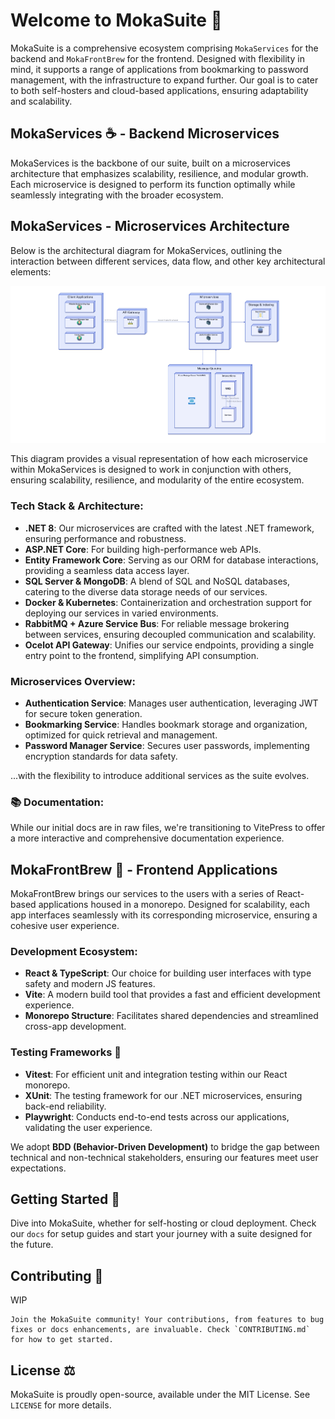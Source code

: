 # Welcome to MokaSuite 🚀

MokaSuite is a comprehensive ecosystem comprising `MokaServices` for the backend and `MokaFrontBrew` for the frontend. Designed with flexibility in mind, it supports a range of applications from bookmarking to password management, with the infrastructure to expand further. Our goal is to cater to both self-hosters and cloud-based applications, ensuring adaptability and scalability.

## MokaServices ☕ - Backend Microservices

MokaServices is the backbone of our suite, built on a microservices architecture that emphasizes scalability, resilience, and modular growth. Each microservice is designed to perform its function optimally while seamlessly integrating with the broader ecosystem.

## MokaServices - Microservices Architecture

Below is the architectural diagram for MokaServices, outlining the interaction between different services, data flow, and other key architectural elements:

![MokaServices Architecture Diagram](docs/Services/Design/ArchitectureDesign.png)

This diagram provides a visual representation of how each microservice within MokaServices is designed to work in conjunction with others, ensuring scalability, resilience, and modularity of the entire ecosystem.


### Tech Stack & Architecture:

- **.NET 8**: Our microservices are crafted with the latest .NET framework, ensuring performance and robustness.
- **ASP.NET Core**: For building high-performance web APIs.
- **Entity Framework Core**: Serving as our ORM for database interactions, providing a seamless data access layer.
- **SQL Server & MongoDB**: A blend of SQL and NoSQL databases, catering to the diverse data storage needs of our services.
- **Docker & Kubernetes**: Containerization and orchestration support for deploying our services in varied environments.
- **RabbitMQ + Azure Service Bus**: For reliable message brokering between services, ensuring decoupled communication and scalability.
- **Ocelot API Gateway**: Unifies our service endpoints, providing a single entry point to the frontend, simplifying API consumption.


### Microservices Overview:

- **Authentication Service**: Manages user authentication, leveraging JWT for secure token generation.
- **Bookmarking Service**: Handles bookmark storage and organization, optimized for quick retrieval and management.
- **Password Manager Service**: Secures user passwords, implementing encryption standards for data safety.

...with the flexibility to introduce additional services as the suite evolves.


### 📚 Documentation:

While our initial docs are in raw files, we're transitioning to VitePress to offer a more interactive and comprehensive documentation experience.

## MokaFrontBrew 🌿 - Frontend Applications

MokaFrontBrew brings our services to the users with a series of React-based applications housed in a monorepo. Designed for scalability, each app interfaces seamlessly with its corresponding microservice, ensuring a cohesive user experience.

### Development Ecosystem:

- **React & TypeScript**: Our choice for building user interfaces with type safety and modern JS features.
- **Vite**: A modern build tool that provides a fast and efficient development experience.
- **Monorepo Structure**: Facilitates shared dependencies and streamlined cross-app development.

### Testing Frameworks 🧪

- **Vitest**: For efficient unit and integration testing within our React monorepo.
- **XUnit**: The testing framework for our .NET microservices, ensuring back-end reliability.
- **Playwright**: Conducts end-to-end tests across our applications, validating the user experience.

We adopt **BDD (Behavior-Driven Development)** to bridge the gap between technical and non-technical stakeholders, ensuring our features meet user expectations.

## Getting Started 🌟

Dive into MokaSuite, whether for self-hosting or cloud deployment. Check our `docs` for setup guides and start your journey with a suite designed for the future.

## Contributing 🤝

WIP 
```
Join the MokaSuite community! Your contributions, from features to bug fixes or docs enhancements, are invaluable. Check `CONTRIBUTING.md` for how to get started.
```

## License ⚖️

MokaSuite is proudly open-source, available under the MIT License. See `LICENSE` for more details.

